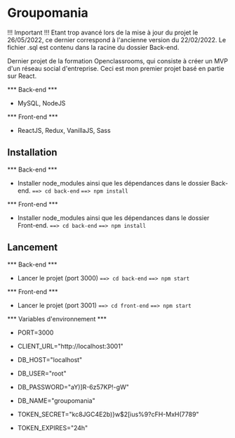 # Groupomania

!!! Important !!!
Etant trop avancé lors de la mise à jour du projet le 26/05/2022, ce dernier correspond à l'ancienne version du 22/02/2022. Le fichier .sql est contenu dans la racine du dossier Back-end.

Dernier projet de la formation Openclassrooms, qui consiste à créer un MVP d'un réseau social d'entreprise. Ceci est mon premier projet basé en partie sur React.

*** Back-end ***
- MySQL, NodeJS

*** Front-end ***
- ReactJS, Redux, VanillaJS, Sass

## Installation ##

*** Back-end ***
- Installer node_modules ainsi que les dépendances dans le dossier Back-end.
`==> cd back-end`
`==> npm install`

*** Front-end ***
- Installer node_modules ainsi que les dépendances dans le dossier Front-end.
`==> cd back-end`
`==> npm install`


## Lancement ##

*** Back-end ***
- Lancer le projet (port 3000)
`==> cd back-end`
`==> npm start`

*** Front-end ***
- Lancer le projet (port 3001)
`==> cd front-end`
`==> npm start`

*** Variables d'environnement ***
- PORT=3000
- CLIENT_URL="http://localhost:3001"

- DB_HOST="localhost"
- DB_USER="root"
- DB_PASSWORD="aY)]R-6z57KP!-gW"
- DB_NAME="groupomania"

- TOKEN_SECRET="kc8JGC4E2b)}w$2[ius%9?cFH-MxH(7789"
- TOKEN_EXPIRES="24h"
